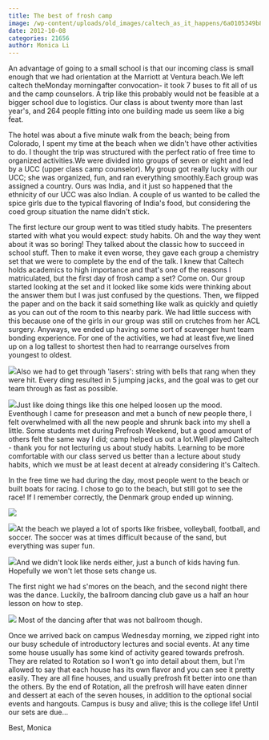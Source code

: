 ```yaml
---
title: The best of frosh camp
image: /wp-content/uploads/old_images/caltech_as_it_happens/6a0105349b8251970b017d3c7d7ea5970c.jpg
date: 2012-10-08
categories: 21656
author: Monica Li
---
```



An advantage of going to a small school is that our incoming class is small enough that we had orientation at the Marriott at Ventura beach.We left caltech theMonday morningafter convocation- it took 7 buses to fit all of us and the camp counselors. A trip like this probably would not be feasible at a bigger school due to logistics. Our class is about twenty more than last year's, and 264 people fitting into one building made us seem like a big feat.

The hotel was about a five minute walk from the beach; being from Colorado, I spent my time at the beach when we didn't have other activities to do. I thought the trip was structured with the perfect ratio of free time to organized activities.We were divided into groups of seven or eight and led by a UCC (upper class camp counselor). My group got really lucky with our UCC; she was organized, fun, and ran everything smoothly.Each group was assigned a country. Ours was India, and it just so happened that the ethnicity of our UCC was also Indian. A couple of us wanted to be called the spice girls due to the typical flavoring of India's food, but considering the coed group situation the name didn't stick.

The first lecture our group went to was titled study habits. The presenters started with what you would expect: study habits. Oh and the way they went about it was so boring! They talked about the classic how to succeed in school stuff. Then to make it even worse, they gave each group a chemistry set that we were to complete by the end of the talk. I knew that Caltech holds academics to high importance and that's one of the reasons I matriculated, but the first day of frosh camp a set? Come on. Our group started looking at the set and it looked like some kids were thinking about the answer them but I was just confused by the questions. Then, we flipped the paper and on the back it said something like walk as quickly and quietly as you can out of the room to this nearby park. We had little success with this because one of the girls in our group was still on crutches from her ACL surgery. Anyways, we ended up having some sort of scavenger hunt team bonding experience. For one of the activities, we had at least five,we lined up on a log tallest to shortest then had to rearrange ourselves from youngest to oldest. 


![](/old_images/caltech_as_it_happens/6a0105349b8251970b017d3c7d7924970c.jpg)Also we had to get through 'lasers': string with bells that rang when they were hit. Every ding resulted in 5 jumping jacks, and the goal was to get our team through as fast as possible. 


![](/old_images/caltech_as_it_happens/6a0105349b8251970b017c324f21a9970b.jpg)Just like doing things like this one helped loosen up the mood. Eventhough I came for preseason and met a bunch of new people there, I felt overwhelmed with all the new people and shrunk back into my shell a little. Some students met during Prefrosh Weekend, but a good amount of others felt the same way I did; camp helped us out a lot.Well played Caltech - thank you for not lecturing us about study habits. Learning to be more comfortable with our class served us better than a lecture about study habits, which we must be at least decent at already considering it's Caltech.

In the free time we had during the day, most people went to the beach or built boats for racing. I chose to go to the beach, but still got to see the race! If I remember correctly, the Denmark group ended up winning.


![](/old_images/caltech_as_it_happens/6a0105349b8251970b017ee3f2d2a2970d.jpg)

![](/old_images/caltech_as_it_happens/6a0105349b8251970b017c324f26ee970b.jpg)At the beach we played a lot of sports like frisbee, volleyball, football, and soccer. The soccer was at times difficult because of the sand, but everything was super fun. 


![](/old_images/caltech_as_it_happens/6a0105349b8251970b017ee3f2cffa970d.jpg)And we didn't look like nerds either, just a bunch of kids having fun. Hopefully we won't let those sets change us.

The first night we had s'mores on the beach, and the second night there was the dance. Luckily, the ballroom dancing club gave us a half an hour lesson on how to step.


![](/old_images/caltech_as_it_happens/6a0105349b8251970b017c324f28d1970b.jpg) Most of the dancing after that was not ballroom though.

Once we arrived back on campus Wednesday morning, we zipped right into our busy schedule of introductory lectures and social events. At any time some house usually has some kind of activity geared towards prefrosh. They are related to Rotation so I won't go into detail about them, but I'm allowed to say that each house has its own flavor and you can see it pretty easily. They are all fine houses, and usually prefrosh fit better into one than the others. By the end of Rotation, all the prefrosh will have eaten dinner and dessert at each of the seven houses, in addition to the optional social events and hangouts. Campus is busy and alive; this is the college life! Until our sets are due...

Best,
Monica

